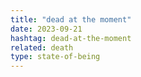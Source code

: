 ```yaml
---
title: "dead at the moment"
date: 2023-09-21
hashtag: dead-at-the-moment
related: death
type: state-of-being
---
```

